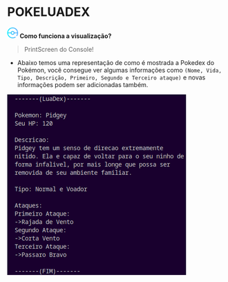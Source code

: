 # POKELUADEX

<img src='Images/pokebola.png' width='25'> **Como funciona a visualização?**
> PrintScreen do Console!
- Abaixo temos uma representação de como é mostrada a Pokedex do Pokémon, você consegue ver algumas informações como ``(Nome, Vida, Tipo, Descrição, Primeiro, Segundo e Terceiro ataque)`` e novas informações podem ser adicionadas também.

<img src='Images/Console.png' center=true>
